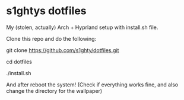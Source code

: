 # s1ghtys dotfiles

My (stolen, actually) Arch + Hyprland setup with install.sh file.

Clone this repo and do the following:

git clone https://github.com/s1ghty/dotfiles.git

cd dotfiles

./install.sh

And after reboot the system! (Check if everything works fine, and also change the directory for the wallpaper)

